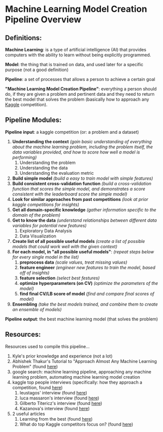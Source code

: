 # Machine Learning Model Creation Pipeline Overview
## Definitions: 
**Machine Learning**: is a type of artificial intelligence (AI) that provides computers with the ability to learn without being explicitly programmed.

**Model**: the thing that is trained on data, and used later for a specific purpose (not a good definition)

**Pipeline**: a set of processes that allows a person to achieve a certain goal

**"Machine Learning Model Creation Pipeline"**: everything a person should do, if they are given a problem and pertinent data and they need to return the best model that solves the problem (basically how to approach any [Kaggle](https://www.kaggle.com/) competition).

## Pipeline Modules: 
**Pipeline input**: a kaggle competition (or: a problem and a dataset)

1. **Understanding the context** *(gain basic understanding of everything about the machine learning problem, including the problem itself, the data variables provided, and how to score how well a model is performing)*
   1. Understanding the problem 
   2. Understanding the data 
   3. Understanding the evaluation metric 
2. **Build simple model** *(build a easy to train model with simple features)*
3. **Build consistent cross-validation function** *(build a cross-validation function that scores the simple model, and demonstrates a score consistent with the leaderboard score the simple model)*
4. **Look for similar approaches from past competitions** *(look at prior kaggle competitions for insights)*
5. **Get all domain-specific knowledge** *(gather information specific to the domain of the problem)*
6. **Get to know the data** *(understand relationships between different data variables for potential new features)*
   1. Exploratory Data Analysis 
   2. Data Visualization
7. **Create list of all possible useful models** *(create a list of possible models that could work well with the given context)*
8. **For each model, in "all possible useful models"**: *(repeat steps below for every single model in the list)*
   1. **preprocess data** *(scale values, treat missing values)*
   2. **feature engineer** *(engineer new features to train the model, based off of insights)*
   3. **feature selection** *(select best festures)*
   4. **optimize hyperparameters (on CV)** *(optimize the parameters of the model)*
   5. **find final CV/LB score of model** *(find and compare final scores of model)*
9. **Ensembling** *(take the best models trained, and combine them to create an ensemble of models)*

**Pipeline output**: the best machine learning model (that solves the problem)

## Resources:
Resources used to compile this pipeline...

1. Kyle's prior knowledge and experience (not a lot)
2. Abhishek Thakur's Tutorial to "Approach Almost Any Machine Learning Problem" (found [here](http://blog.kaggle.com/2016/07/21/approaching-almost-any-machine-learning-problem-abhishek-thakur/))
3. google search: machine learning pipeline, approaching any machine learning problem, automating machine learning model creation
4. kaggle top people interviews (specifically: how they approach a competition, found [here](http://blog.kaggle.com/tag/profiling-top-kagglers/))
   1. leustagos' interview (found [here](http://blog.kaggle.com/2016/02/22/profiling-top-kagglers-leustagos-current-7-highest-1/))
   2. luca massaron's interview (found [here](http://blog.kaggle.com/2016/07/14/kaggle-master-data-scientist-author-an-interview-with-luca-massaron/))
   3. Gilberto Titericz's interview (found [here](http://blog.kaggle.com/2015/11/09/profiling-top-kagglers-gilberto-titericz-new-1-in-the-world/))
   4. Kazanova's interview (found [here](http://blog.kaggle.com/2016/02/10/profiling-top-kagglers-kazanova-new-1-in-the-world/))
5. 2 useful articles 
   1. Learning from the best (found [here](http://blog.kaggle.com/2014/08/01/learning-from-the-best/))
   2. What do top Kaggle competitors focus on? (found [here](http://blog.kaggle.com/2012/07/18/what-do-top-kaggle-competitors-focus-on/))
